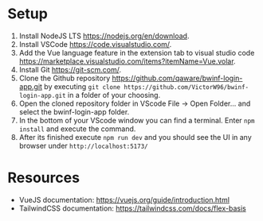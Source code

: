 # Setup

1. Install NodeJS LTS https://nodejs.org/en/download.
2. Install VSCode https://code.visualstudio.com/.
3. Add the Vue language feature in the extension tab to visual studio code https://marketplace.visualstudio.com/items?itemName=Vue.volar.
4. Install Git https://git-scm.com/.
5. Clone the Github repository https://github.com/qaware/bwinf-login-app.git by executing `git clone https://github.com/VictorW96/bwinf-login-app.git` in a folder of your choosing.
6. Open the cloned repository folder in VScode File -> Open Folder... and select the bwinf-login-app folder.
7. In the bottom of your VScode window you can find a terminal. Enter `npm install` and execute the command.
8. After its finished execute `npm run dev` and you should see the UI in any browser under `http://localhost:5173/`

# Resources

* VueJS documentation: https://vuejs.org/guide/introduction.html
* TailwindCSS documentation: https://tailwindcss.com/docs/flex-basis

